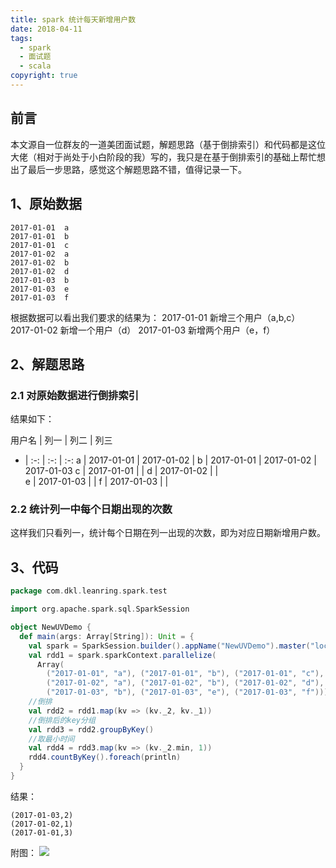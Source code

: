 ```yaml
---
title: spark 统计每天新增用户数
date: 2018-04-11
tags:
  - spark
  - 面试题
  - scala
copyright: true
---
```

## 前言
本文源自一位群友的一道美团面试题，解题思路（基于倒排索引）和代码都是这位大佬（相对于尚处于小白阶段的我）写的，我只是在基于倒排索引的基础上帮忙想出了最后一步思路，感觉这个解题思路不错，值得记录一下。
## 1、原始数据
```
2017-01-01	a
2017-01-01	b
2017-01-01	c
2017-01-02	a
2017-01-02	b
2017-01-02	d
2017-01-03	b
2017-01-03	e
2017-01-03	f
```
根据数据可以看出我们要求的结果为：
2017-01-01 新增三个用户（a,b,c）
2017-01-02 新增一个用户（d）
2017-01-03 新增两个用户（e，f）
<!-- more -->
## 2、解题思路
### 2.1 对原始数据进行倒排索引
结果如下：

用户名 | 列一 | 列二 | 列三
- | :-:  | :-:  | :-: 
a | 2017-01-01 | 2017-01-02 |
b | 2017-01-01 | 2017-01-02 | 2017-01-03
c | 2017-01-01 |            |
d | 2017-01-02 |            |  
e | 2017-01-03 |            |
f | 2017-01-03 |            |

### 2.2 统计列一中每个日期出现的次数
这样我们只看列一，统计每个日期在列一出现的次数，即为对应日期新增用户数。

## 3、代码
```scala
package com.dkl.leanring.spark.test

import org.apache.spark.sql.SparkSession

object NewUVDemo {
  def main(args: Array[String]): Unit = {
    val spark = SparkSession.builder().appName("NewUVDemo").master("local").getOrCreate()
    val rdd1 = spark.sparkContext.parallelize(
      Array(
        ("2017-01-01", "a"), ("2017-01-01", "b"), ("2017-01-01", "c"),
        ("2017-01-02", "a"), ("2017-01-02", "b"), ("2017-01-02", "d"),
        ("2017-01-03", "b"), ("2017-01-03", "e"), ("2017-01-03", "f")))
    //倒排
    val rdd2 = rdd1.map(kv => (kv._2, kv._1))
    //倒排后的key分组
    val rdd3 = rdd2.groupByKey()
    //取最小时间
    val rdd4 = rdd3.map(kv => (kv._2.min, 1))
    rdd4.countByKey().foreach(println)
  }
}
```

结果：
```
(2017-01-03,2)
(2017-01-02,1)
(2017-01-01,3)
```
附图：
![](http://wx3.sinaimg.cn/large/e44344dcly1fqardqntzwj21480ifdi1.jpg)

